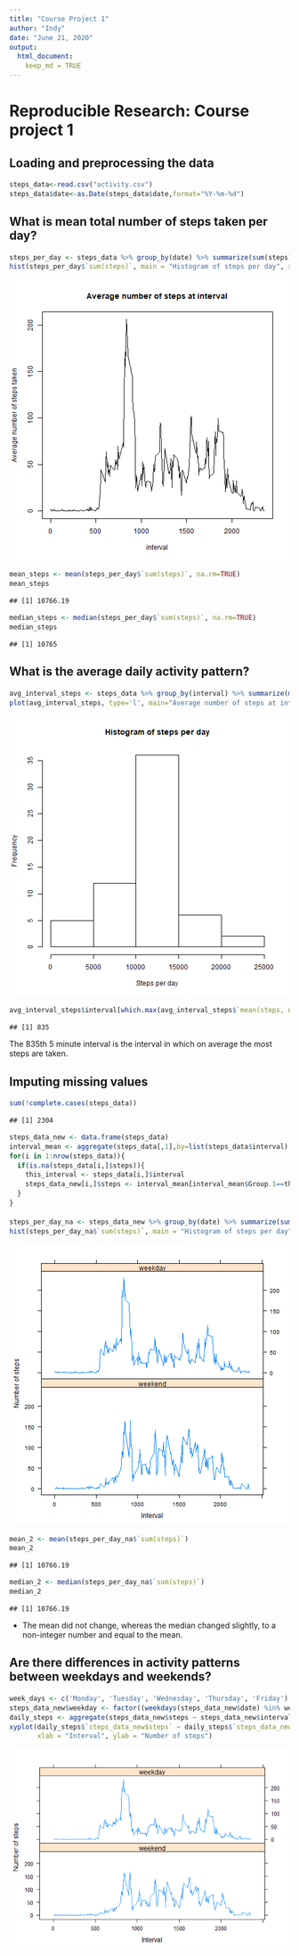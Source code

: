 ```yaml
---
title: "Course Project 1"
author: "Indy"
date: "June 21, 2020"
output: 
  html_document:
    keep_md = TRUE
---
```


# Reproducible Research: Course project 1
## Loading and preprocessing the data



```r
steps_data<-read.csv("activity.csv")
steps_data$date<-as.Date(steps_data$date,format="%Y-%m-%d")
```

## What is mean total number of steps taken per day?

```r
steps_per_day <- steps_data %>% group_by(date) %>% summarize(sum(steps))
hist(steps_per_day$`sum(steps)`, main = "Histogram of steps per day", xlab = "Steps per day")
```

![plot of chunk unnamed-chunk-3](figure/unnamed-chunk-3-1.png)

```r
mean_steps <- mean(steps_per_day$`sum(steps)`, na.rm=TRUE)
mean_steps
```

```
## [1] 10766.19
```

```r
median_steps <- median(steps_per_day$`sum(steps)`, na.rm=TRUE)
median_steps
```

```
## [1] 10765
```

## What is the average daily activity pattern?

```r
avg_interval_steps <- steps_data %>% group_by(interval) %>% summarize(mean(steps, na.rm=TRUE))
plot(avg_interval_steps, type='l', main="Average number of steps at interval", ylab="Average number of steps taken")
```

![plot of chunk unnamed-chunk-4](figure/unnamed-chunk-4-1.png)

```r
avg_interval_steps$interval[which.max(avg_interval_steps$`mean(steps, na.rm = TRUE)`)]
```

```
## [1] 835
```
The 835th 5 minute interval is the interval in which on average the most steps are taken.  
## Imputing missing values

```r
sum(!complete.cases(steps_data))
```

```
## [1] 2304
```

```r
steps_data_new <- data.frame(steps_data)
interval_mean <- aggregate(steps_data[,1],by=list(steps_data$interval), mean, na.rm=TRUE)
for(i in 1:nrow(steps_data)){
  if(is.na(steps_data[i,]$steps)){
    this_interval <- steps_data[i,]$interval
    steps_data_new[i,]$steps <- interval_mean[interval_mean$Group.1==this_interval,]$x
  }
}

steps_per_day_na <- steps_data_new %>% group_by(date) %>% summarize(sum(steps))
hist(steps_per_day_na$`sum(steps)`, main = "Histogram of steps per day", xlab = "Steps per day")
```

![plot of chunk unnamed-chunk-5](figure/unnamed-chunk-5-1.png)

```r
mean_2 <- mean(steps_per_day_na$`sum(steps)`)
mean_2
```

```
## [1] 10766.19
```

```r
median_2 <- median(steps_per_day_na$`sum(steps)`)
median_2
```

```
## [1] 10766.19
```
- The mean did not change, whereas the median changed slightly, to a non-integer number and equal to the mean.  

## Are there differences in activity patterns between weekdays and weekends?

```r
week_days <- c('Monday', 'Tuesday', 'Wednesday', 'Thursday', 'Friday')
steps_data_new$weekday <- factor((weekdays(steps_data_new$date) %in% week_days), levels=c(FALSE, TRUE), labels=c('weekend','weekday'))
daily_steps <- aggregate(steps_data_new$steps ~ steps_data_new$interval + steps_data_new$weekday, steps_data_new, mean)
xyplot(daily_steps$`steps_data_new$steps` ~ daily_steps$`steps_data_new$interval` | daily_steps$`steps_data_new$weekday`, daily_steps, type = "l", layout = c(1, 2), 
       xlab = "Interval", ylab = "Number of steps")
```

![plot of chunk unnamed-chunk-6](figure/unnamed-chunk-6-1.png)
